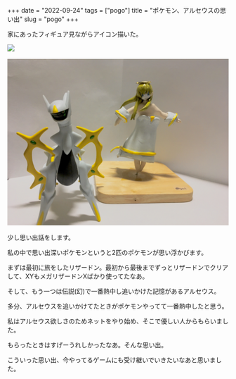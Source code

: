 +++
date = "2022-09-24"
tags = ["pogo"]
title = "ポケモン、アルセウスの思い出"
slug = "pogo"
+++

家にあったフィギュア見ながらアイコン描いた。

![](/games/pogo/pogo_04.png)

![](https://raw.githubusercontent.com/syui/img/master/other/figure_make_46.jpg)

少し思い出話をします。

私の中で思い出深いポケモンというと2匹のポケモンが思い浮かびます。

まずは最初に旅をしたリザードン。最初から最後までずっとリザードンでクリアして、XYもメガリザードンXばかり使ってたなあ。

そして、もう一つは伝説(幻)で一番熱中し追いかけた記憶があるアルセウス。

多分、アルセウスを追いかけてたときがポケモンやってて一番熱中したと思う。

私はアルセウス欲しさのためネットをやり始め、そこで優しい人からもらいました。

もらったときはすげーうれしかったなあ。そんな思い出。

こういった思い出、今やってるゲームにも受け継いでいきたいなあと思いました。

